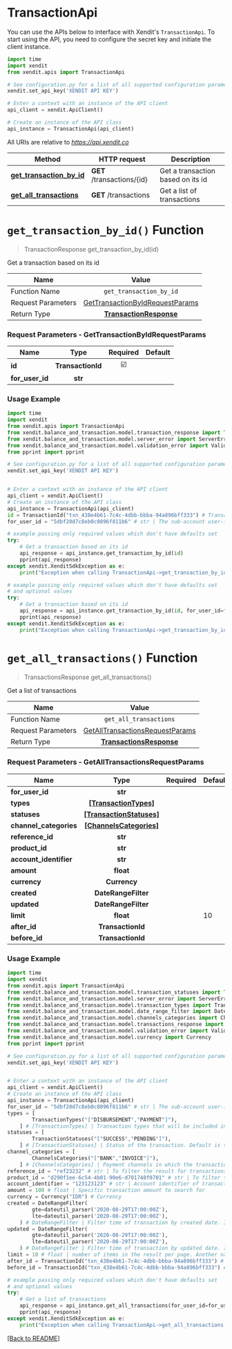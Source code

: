 # TransactionApi


You can use the APIs below to interface with Xendit's `TransactionApi`.
To start using the API, you need to configure the secret key and initiate the client instance.

```python
import time
import xendit
from xendit.apis import TransactionApi

# See configuration.py for a list of all supported configuration parameters.
xendit.set_api_key('XENDIT API KEY')

# Enter a context with an instance of the API client
api_client = xendit.ApiClient()

# Create an instance of the API class
api_instance = TransactionApi(api_client)
```

All URIs are relative to *https://api.xendit.co*

| Method | HTTP request | Description |
| ------------- | ------------- | ------------- |
| [**get_transaction_by_id**](TransactionApi.md#get_transaction_by_id-function) | **GET** /transactions/{id} | Get a transaction based on its id |
| [**get_all_transactions**](TransactionApi.md#get_all_transactions-function) | **GET** /transactions | Get a list of transactions |


# `get_transaction_by_id()` Function
> TransactionResponse get_transaction_by_id(id)

Get a transaction based on its id

| Name          |    Value 	     |
|--------------------|:-------------:|
| Function Name | `get_transaction_by_id` |
| Request Parameters  |  [GetTransactionByIdRequestParams](#request-parameters--GetTransactionByIdRequestParams)	 |
| Return Type  | [**TransactionResponse**](balance_and_transaction/TransactionResponse.md) |

### Request Parameters - GetTransactionByIdRequestParams

| Name | Type | Required | Default |
|-------------|:-------------:|:-------------:|-------------|
| **id** | **TransactionId** | ☑️ | |
| **for_user_id** | **str**| |  |

### Usage Example
```python
import time
import xendit
from xendit.apis import TransactionApi
from xendit.balance_and_transaction.model.transaction_response import TransactionResponse
from xendit.balance_and_transaction.model.server_error import ServerError
from xendit.balance_and_transaction.model.validation_error import ValidationError
from pprint import pprint

# See configuration.py for a list of all supported configuration parameters.
xendit.set_api_key('XENDIT API KEY')


# Enter a context with an instance of the API client
api_client = xendit.ApiClient()
# Create an instance of the API class
api_instance = TransactionApi(api_client)
id = TransactionId("txn_438e4b61-7c4c-4dbb-bbba-94a896bff333") # TransactionId 
for_user_id = "5dbf20d7c8eb0c0896f811b6" # str | The sub-account user-id that you want to make this transaction for. This header is only used if you have access to xenPlatform. See xenPlatform for more information

# example passing only required values which don't have defaults set
try:
    # Get a transaction based on its id
    api_response = api_instance.get_transaction_by_id(id)
    pprint(api_response)
except xendit.XenditSdkException as e:
    print("Exception when calling TransactionApi->get_transaction_by_id: %s\n" % e)

# example passing only required values which don't have defaults set
# and optional values
try:
    # Get a transaction based on its id
    api_response = api_instance.get_transaction_by_id(id, for_user_id=for_user_id)
    pprint(api_response)
except xendit.XenditSdkException as e:
    print("Exception when calling TransactionApi->get_transaction_by_id: %s\n" % e)
```

# `get_all_transactions()` Function
> TransactionsResponse get_all_transactions()

Get a list of transactions

| Name          |    Value 	     |
|--------------------|:-------------:|
| Function Name | `get_all_transactions` |
| Request Parameters  |  [GetAllTransactionsRequestParams](#request-parameters--GetAllTransactionsRequestParams)	 |
| Return Type  | [**TransactionsResponse**](balance_and_transaction/TransactionsResponse.md) |

### Request Parameters - GetAllTransactionsRequestParams

| Name | Type | Required | Default |
|-------------|:-------------:|:-------------:|-------------|
| **for_user_id** | **str**| |  |
| **types** | [**[TransactionTypes]**](balance_and_transaction/TransactionTypes.md)| |  |
| **statuses** | [**[TransactionStatuses]**](balance_and_transaction/TransactionStatuses.md)| |  |
| **channel_categories** | [**[ChannelsCategories]**](balance_and_transaction/ChannelsCategories.md)| |  |
| **reference_id** | **str**| |  |
| **product_id** | **str**| |  |
| **account_identifier** | **str**| |  |
| **amount** | **float**| |  |
| **currency** | **Currency**| |  |
| **created** | **DateRangeFilter**| |  |
| **updated** | **DateRangeFilter**| |  |
| **limit** | **float**| | 10 |
| **after_id** | **TransactionId**| |  |
| **before_id** | **TransactionId**| |  |

### Usage Example
```python
import time
import xendit
from xendit.apis import TransactionApi
from xendit.balance_and_transaction.model.transaction_statuses import TransactionStatuses
from xendit.balance_and_transaction.model.server_error import ServerError
from xendit.balance_and_transaction.model.transaction_types import TransactionTypes
from xendit.balance_and_transaction.model.date_range_filter import DateRangeFilter
from xendit.balance_and_transaction.model.channels_categories import ChannelsCategories
from xendit.balance_and_transaction.model.transactions_response import TransactionsResponse
from xendit.balance_and_transaction.model.validation_error import ValidationError
from xendit.balance_and_transaction.model.currency import Currency
from pprint import pprint

# See configuration.py for a list of all supported configuration parameters.
xendit.set_api_key('XENDIT API KEY')


# Enter a context with an instance of the API client
api_client = xendit.ApiClient()
# Create an instance of the API class
api_instance = TransactionApi(api_client)
for_user_id = "5dbf20d7c8eb0c0896f811b6" # str | The sub-account user-id that you want to make this transaction for. This header is only used if you have access to xenPlatform. See xenPlatform for more information
types = [
        TransactionTypes("["DISBURSEMENT","PAYMENT"]"),
    ] # [TransactionTypes] | Transaction types that will be included in the result. Default is to include all transaction types
statuses = [
        TransactionStatuses("["SUCCESS","PENDING"]"),
    ] # [TransactionStatuses] | Status of the transaction. Default is to include all status.
channel_categories = [
        ChannelsCategories("["BANK","INVOICE"]"),
    ] # [ChannelsCategories] | Payment channels in which the transaction is carried out. Default is to include all channels.
reference_id = "ref23232" # str | To filter the result for transactions with matching reference given (case sensitive)
product_id = "d290f1ee-6c54-4b01-90e6-d701748f0701" # str | To filter the result for transactions with matching product_id (a.k.a payment_id) given (case sensitive)
account_identifier = "123123123" # str | Account identifier of transaction. The format will be different from each channel. For example, on `BANK` channel it will be account number and on `CARD` it will be masked card number.
amount = 100 # float | Specific transaction amount to search for
currency = Currency("IDR") # Currency 
created = DateRangeFilter(
        gte=dateutil_parser('2020-08-29T17:00:00Z'),
        lte=dateutil_parser('2020-08-29T17:00:00Z'),
    ) # DateRangeFilter | Filter time of transaction by created date. If not specified will list all dates.
updated = DateRangeFilter(
        gte=dateutil_parser('2020-08-29T17:00:00Z'),
        lte=dateutil_parser('2020-08-29T17:00:00Z'),
    ) # DateRangeFilter | Filter time of transaction by updated date. If not specified will list all dates.
limit = 10 # float | number of items in the result per page. Another name for \"results_per_page\"
after_id = TransactionId("txn_438e4b61-7c4c-4dbb-bbba-94a896bff333") # TransactionId 
before_id = TransactionId("txn_438e4b61-7c4c-4dbb-bbba-94a896bff333") # TransactionId 

# example passing only required values which don't have defaults set
# and optional values
try:
    # Get a list of transactions
    api_response = api_instance.get_all_transactions(for_user_id=for_user_id, types=types, statuses=statuses, channel_categories=channel_categories, reference_id=reference_id, product_id=product_id, account_identifier=account_identifier, amount=amount, currency=currency, created=created, updated=updated, limit=limit, after_id=after_id, before_id=before_id)
    pprint(api_response)
except xendit.XenditSdkException as e:
    print("Exception when calling TransactionApi->get_all_transactions: %s\n" % e)
```

[[Back to README]](../README.md)
